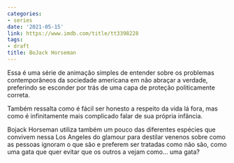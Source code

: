 ```yaml
---
categories:
- series
date: '2021-05-15'
link: https://www.imdb.com/title/tt3398228
tags:
- draft
title: BoJack Horseman
---
```


Essa é uma série de animação simples de entender sobre os problemas contemporâneos da sociedade americana em não abraçar a verdade, preferindo se esconder por trás de uma capa de proteção politicamente correta.

Também ressalta como é fácil ser honesto a respeito da vida lá fora, mas como é infinitamente mais complicado falar de sua própria infância.

Bojack Horseman utiliza também um pouco das diferentes espécies que convivem nessa Los Angeles do glamour para destilar venenos sobre como as pessoas ignoram o que são e preferem ser tratadas como não são, como uma gata que quer evitar que os outros a vejam como... uma gata?